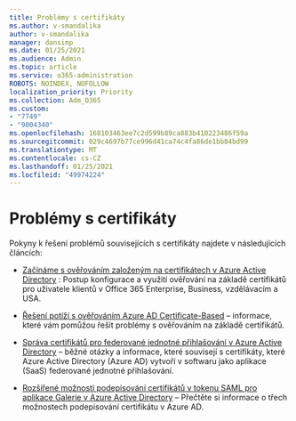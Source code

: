 ```yaml
---
title: Problémy s certifikáty
ms.author: v-smandalika
author: v-smandalika
manager: dansimp
ms.date: 01/25/2021
ms.audience: Admin
ms.topic: article
ms.service: o365-administration
ROBOTS: NOINDEX, NOFOLLOW
localization_priority: Priority
ms.collection: Adm_O365
ms.custom:
- "7749"
- "9004340"
ms.openlocfilehash: 168103463ee7c2d599b89ca883b410223486f59a
ms.sourcegitcommit: 029c4697b77ce996d41ca74c4fa86de1bb84bd99
ms.translationtype: MT
ms.contentlocale: cs-CZ
ms.lasthandoff: 01/25/2021
ms.locfileid: "49974224"
---
```

# <a name="issues-with-certificates"></a>Problémy s certifikáty

Pokyny k řešení problémů souvisejících s certifikáty najdete v následujících článcích:

- [Začínáme s ověřováním založeným na certifikátech v Azure Active Directory](https://docs.microsoft.com/azure/active-directory/authentication/active-directory-certificate-based-authentication-get-started)  : Postup konfigurace a využití ověřování na základě certifikátů pro uživatele klientů v Office 365 Enterprise, Business, vzdělávacím a USA.

- [Řešení potíží s ověřováním Azure AD Certificate-Based](https://docs.microsoft.com/troubleshoot/azure/active-directory/certificate-based-authenticate-issue)  – informace, které vám pomůžou řešit problémy s ověřováním na základě certifikátů.

- [Správa certifikátů pro federované jednotné přihlašování v Azure Active Directory](https://docs.microsoft.com/azure/active-directory/manage-apps/manage-certificates-for-federated-single-sign-on)  – běžné otázky a informace, které souvisejí s certifikáty, které Azure Active Directory (Azure AD) vytvoří v softwaru jako aplikace (SaaS) federované jednotné přihlašování.

- [Rozšířené možnosti podepisování certifikátů v tokenu SAML pro aplikace Galerie v Azure Active Directory](https://docs.microsoft.com/azure/active-directory/manage-apps/certificate-signing-options)  – Přečtěte si informace o třech možnostech podepisování certifikátu v Azure AD.
